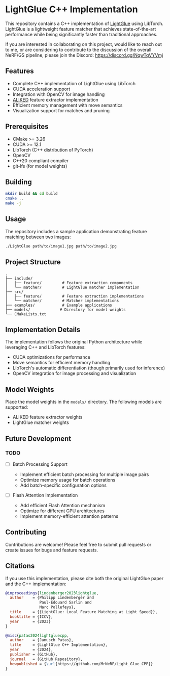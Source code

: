 # LightGlue C++ Implementation

This repository contains a C++ implementation of [LightGlue](https://github.com/cvg/LightGlue) using LibTorch. LightGlue is a lightweight feature matcher that achieves state-of-the-art performance while being significantly faster than traditional approaches.

If you are interested in collaborating on this project, would like to reach out to me, or are considering to contribute to the discussion of the overall NeRF/GS pipeline, please join the Discord: https://discord.gg/NqwTqVYVmj

## Features

- Complete C++ implementation of LightGlue using LibTorch
- CUDA acceleration support
- Integration with OpenCV for image handling
- [ALIKED](https://github.com/MrNeRF/ALIKED_CPP) feature extractor implementation
- Efficient memory management with move semantics
- Visualization support for matches and pruning

## Prerequisites

- CMake >= 3.26
- CUDA >= 12.1
- LibTorch (C++ distribution of PyTorch)
- OpenCV
- C++20 compliant compiler
- git-lfs (for model weights)

## Building

```bash
mkdir build && cd build
cmake ..
make -j
```

## Usage

The repository includes a sample application demonstrating feature matching between two images:

```bash
./LightGlue path/to/image1.jpg path/to/image2.jpg
```

## Project Structure

```
.
├── include/
│   ├── feature/         # Feature extraction components
│   └── matcher/         # LightGlue matcher implementation
├── src/
│   ├── feature/         # Feature extraction implementations
│   └── matcher/         # Matcher implementations
├── examples/            # Example applications
├── models/             # Directory for model weights
└── CMakeLists.txt
```

## Implementation Details

The implementation follows the original Python architecture while leveraging C++ and LibTorch features:
- CUDA optimizations for performance
- Move semantics for efficient memory handling
- LibTorch's automatic differentiation (though primarily used for inference)
- OpenCV integration for image processing and visualization

## Model Weights

Place the model weights in the `models/` directory. The following models are supported:
- ALIKED feature extractor weights
- LightGlue matcher weights

## Future Development

### TODO
- [ ] Batch Processing Support
   - Implement efficient batch processing for multiple image pairs
   - Optimize memory usage for batch operations
   - Add batch-specific configuration options

- [ ] Flash Attention Implementation
   - Add efficient Flash Attention mechanism
   - Optimize for different GPU architectures
   - Implement memory-efficient attention patterns

## Contributing

Contributions are welcome! Please feel free to submit pull requests or create issues for bugs and feature requests.

## Citations

If you use this implementation, please cite both the original LightGlue paper and the C++ implementation:

```bibtex
@inproceedings{lindenberger2023lightglue,
  author    = {Philipp Lindenberger and
               Paul-Edouard Sarlin and
               Marc Pollefeys},
  title     = {{LightGlue: Local Feature Matching at Light Speed}},
  booktitle = {ICCV},
  year      = {2023}
}

@misc{patas2024lightgluecpp,
  author    = {Janusch Patas},
  title     = {LightGlue C++ Implementation},
  year      = {2024},
  publisher = {GitHub},
  journal   = {GitHub Repository},
  howpublished = {\url{https://github.com/MrNeRF/Light_Glue_CPP}}
}
```